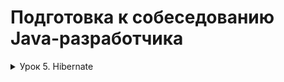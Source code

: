 # Подготовка к собеседованию Java-разработчика

<details>
<summary>Урок 5. Hibernate</summary>

1. Создать базу данных Student с полями id, name, mark.
2. Создать сущность Student и добавить в нее аннотации. Поле id должно заполняться автоматически.
3. Создать конфигурационный файл hibernate.cfg.xml, в котором указать свойства для подключения к БД и список классов с аннотациями Entity.
4. Создать класс со статическим методом, который возвращает объект SessionFactory.
5. Создать DAO-слой с операциями добавления, удаления, изменения сущности, выборки записи по ID и всех записей.
6. Добавить 1000 записей в таблицу Student.
7. Проверить работоспособность приложения, выполнить методы по удалению, изменению, добавлению записей, а также выборки одной и всех записей.


   **Решение (Hybernate package)**  
1. В MySQL предварительно создана схема 'interview_hibernate_demo'. 
   Таблица Students создается, если еще не создана, или обновляется с помощью Flyway.
2. Сущность Student: аннотация @Entity, аннотация @Table, конструктор по умолчанию,
   поле @Id, автозаполнение @GeneratedValue(strategy = GenerationType.IDENTITY) + AUTO_INCREMENT в скрипте создания таблицы.
3. В hibernate.cfg.xml указаны свойства для подключения к БД (драйвер – com.mysql.cj.jdbc.Driver, url – jdbc:mysql://localhost/interview_hibernate_demo и др.), 
   класс-сущность (mapping class) – "Lesson5.Hibernate.model.Student".
4. Класс HibernateUtil содержит метод public static SessionFactory getSessionFactory, который возвращает SessionFactory.
5. DAO-слой: базовый интерфейс StudentRepository extends BaseRepository<Student, Long>, реализация – StudentRepositoryImpl. 
   При создании объекта в конструкторе передается текущая сессия (session).
6. Добавление записей в БД и остальные операции вынесены в отдельный сервисный слой (StudentService).
7. Точка входа – DemoAppHibernate: запускается метод Tests().start(), который проверяет все методы сервисного слоя.
   

Для упрощения все тесты проводятся в рамках **_одной транзакции_**!!!

</details>
